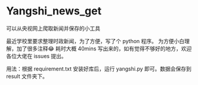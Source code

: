 # Yangshi_news_get
可以从央视网上爬取新闻并保存的小工具

最近学校里要求整理时政新闻，为了方便，写了个 python 程序。
为方便小白理解，加了很多注释😂
耗时大概 40mins 写出来的，如有觉得不够好的地方，欢迎各位大佬在 issues 提出。

用法：根据 requirement.txt 安装好库后，运行 yangshi.py 即可。数据会保存到 result 文件夹下。

